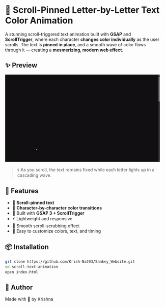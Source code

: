 
# 🎨 Scroll-Pinned Letter-by-Letter Text Color Animation

A stunning scroll-triggered text animation built with **GSAP** and **ScrollTrigger**, where each character **changes color individually** as the user scrolls. The text is **pinned in place**, and a smooth wave of color flows through it — creating a **mesmerizing, modern web effect**.

## ✨ Preview

![Scroll Animation Preview](./reveal_text-ezgif.com-video-to-gif-converter.gif)

> 🌀 As you scroll, the text remains fixed while each letter lights up in a cascading wave.

## 🚀 Features

- 🧲 **Scroll-pinned text**
- 🎨 **Character-by-character color transitions**
- 🌈 Built with **GSAP 3 + ScrollTrigger**
- ⚡ Lightweight and responsive
- 🔁 Smooth scroll-scrubbing effect
- 🧩 Easy to customize colors, text, and timing

## 📦 Installation

```bash
git clone https://github.com/Krish-Na203/Sankey_Website.git
cd scroll-text-animation
open index.html
```

## 🧠 Author

Made with 💙 by Krishna
